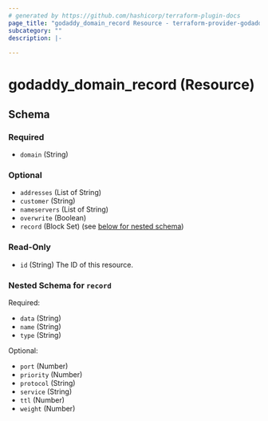 ```yaml
---
# generated by https://github.com/hashicorp/terraform-plugin-docs
page_title: "godaddy_domain_record Resource - terraform-provider-godaddy"
subcategory: ""
description: |-
  
---
```


# godaddy_domain_record (Resource)





<!-- schema generated by tfplugindocs -->
## Schema

### Required

- `domain` (String)

### Optional

- `addresses` (List of String)
- `customer` (String)
- `nameservers` (List of String)
- `overwrite` (Boolean)
- `record` (Block Set) (see [below for nested schema](#nestedblock--record))

### Read-Only

- `id` (String) The ID of this resource.

<a id="nestedblock--record"></a>
### Nested Schema for `record`

Required:

- `data` (String)
- `name` (String)
- `type` (String)

Optional:

- `port` (Number)
- `priority` (Number)
- `protocol` (String)
- `service` (String)
- `ttl` (Number)
- `weight` (Number)


